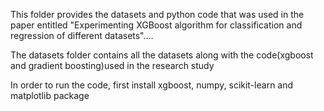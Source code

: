 This folder provides the datasets and python code that was used in the paper entitled "Experimenting XGBoost algorithm for classification and regression of different datasets"....

The datasets folder contains all the datasets along with the code(xgboost and gradient boosting)used in the research study

In order to run the code, first install xgboost, numpy, scikit-learn and matplotlib package

